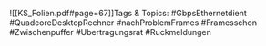 
![[KS_Folien.pdf#page=67]]Tags & Topics:
   #GbpsEthernetdient
   #QuadcoreDesktopRechner
   #nachProblemFrames
   #Framesschon
   #Zwischenpuffer
   #Ubertragungsrat
   #Ruckmeldungen